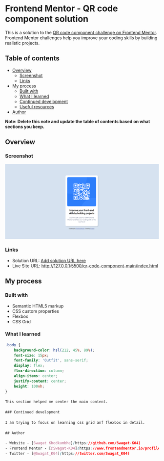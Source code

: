 # Frontend Mentor - QR code component solution

This is a solution to the [QR code component challenge on Frontend Mentor](https://www.frontendmentor.io/challenges/qr-code-component-iux_sIO_H). Frontend Mentor challenges help you improve your coding skills by building realistic projects. 

## Table of contents

- [Overview](#overview)
  - [Screenshot](#screenshot)
  - [Links](#links)
- [My process](#my-process)
  - [Built with](#built-with)
  - [What I learned](#what-i-learned)
  - [Continued development](#continued-development)
  - [Useful resources](#useful-resources)
- [Author](#author)

**Note: Delete this note and update the table of contents based on what sections you keep.**

## Overview

### Screenshot

![](./images/screenshot.png)


### Links

- Solution URL: [Add solution URL here](https://your-solution-url.com)
- Live Site URL: http://127.0.0.1:5500/qr-code-component-main/index.html

## My process

### Built with

- Semantic HTML5 markup
- CSS custom properties
- Flexbox
- CSS Grid

### What I learned

```css
.body {
    background-color: hsl(212, 45%, 89%);
    font-size: 15px;
    font-family: 'Outfit', sans-serif;
    display: flex;
    flex-direction: column;
    align-items: center;
    justify-content: center;
    height: 100vh;
}

This section helped me center the main content.

### Continued development

I am trying to focus on learning css grid anf flexbox in detail.

## Author

- Website - [Swagat Khodkumbhe](https://github.com/Swagat-K04)
- Frontend Mentor - [@Swagat-K04](https://www.frontendmentor.io/profile/Swagat-K04)
- Twitter - [@Swagat_K04](https://twitter.com/Swagat_K04)





